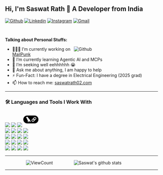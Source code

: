 <!-- Your title -->
## Hi, I'm Saswat Rath 🚀 A Developer from India  

<!-- Your badges -->
[![Github](https://img.shields.io/badge/-Github-000?style=flat&logo=Github&logoColor=white)](https://github.com/TheBoolean-Boy) 
[![Linkedin](https://img.shields.io/badge/-LinkedIn-blue?style=flat&logo=Linkedin&logoColor=white)](https://www.linkedin.com/in/saswat-rath-863284227/) 
[![Instagram](https://img.shields.io/badge/-Instagram-c13584?style=flat&labelColor=c13584&logo=instagram&logoColor=white)](https://www.instagram.com/murillo_comino/) 
[![Gmail](https://img.shields.io/badge/-Gmail-c14438?style=flat&logo=Gmail&logoColor=white)](mailto:saswatrath02@gmail.com)  

&nbsp;  

<!-- Talking about you -->
**Talking about Personal Stuffs:**

<!-- Any image aligned to the right -->
<img width="55%" align="right" alt="Github" src="https://raw.githubusercontent.com/onimur/.github/master/.resources/git-header.svg" />

- 👨🏽‍💻 I’m currently working on [MailPunk](https://github.com/TheBoolean-Boy/MailPunk)  
- 🌱 I’m currently learning Agentic AI and MCPs  
- 🤔 I’m seeking well eehhhhhh 😭  
- 💬 Ask me about anything, I am happy to help  
- ⚡️ Fun-Fact: I have a degree in Electrical Engineering (2025 grad)  
- 📫 How to reach me: [saswatrath02.com](https://saswatrath02.com)  

---

### 🛠️ Languages and Tools I Work With  

<p>
  <code><img width="10%" src="https://www.vectorlogo.zone/logos/typescriptlang/typescriptlang-ar21.svg"></code>
  <code><img width="10%" src="https://www.vectorlogo.zone/logos/javascript/javascript-ar21.svg"></code>
  <code><img width="10%" src="https://www.vectorlogo.zone/logos/postgresql/postgresql-ar21.svg"></code>
  <code><img width="10%" src="https://raw.githubusercontent.com/simple-icons/simple-icons/develop/icons/langchain.svg"></code>
  <br/>
  <code><img width="10%" src="https://www.vectorlogo.zone/logos/mongodb/mongodb-ar21.svg"></code>
  <code><img width="10%" src="https://www.vectorlogo.zone/logos/nodejs/nodejs-ar21.svg"></code>
  <code><img width="10%" src="https://www.vectorlogo.zone/logos/reactjs/reactjs-ar21.svg"></code>
  <code><img width="10%" src="https://www.vectorlogo.zone/logos/expressjs/expressjs-ar21.svg"></code>
  <br/>
  <code><img width="10%" src="https://raw.githubusercontent.com/simple-icons/simple-icons/develop/icons/zustand.svg"></code>
  <code><img width="10%" src="https://www.vectorlogo.zone/logos/vercel/vercel-ar21.svg"></code>
  <code><img width="10%" src="https://www.vectorlogo.zone/logos/tailwindcss/tailwindcss-ar21.svg"></code>
  <code><img width="10%" src="https://www.vectorlogo.zone/logos/getpostman/getpostman-ar21.svg"></code>
  <br/>
  <code><img width="10%" src="https://www.vectorlogo.zone/logos/java/java-ar21.svg"></code>
  <code><img width="10%" src="https://raw.githubusercontent.com/simple-icons/simple-icons/develop/icons/cplusplus.svg"></code>
  <code><img width="10%" src="https://www.vectorlogo.zone/logos/socketio/socketio-ar21.svg"></code>
  <code><img width="10%" src="https://www.vectorlogo.zone/logos/prismaio/prismaio-ar21.svg"></code>
  <br/>
  <code><img width="10%" src="https://www.vectorlogo.zone/logos/firebase/firebase-ar21.svg"></code>
  <code><img width="10%" src="https://raw.githubusercontent.com/simple-icons/simple-icons/develop/icons/trpc.svg"></code>
  <code><img width="10%" src="https://www.vectorlogo.zone/logos/nextjs/nextjs-ar21.svg"></code>
  <code><img width="10%" src="https://raw.githubusercontent.com/simple-icons/simple-icons/develop/icons/tanstack.svg"></code>
</p>  

---

<!-- Github stats -->
<p>
  <a href="https://github.com/TheBoolean-Boy">
    <img width="55%" align="right" alt="Saswat's github stats" src="https://github-readme-stats.vercel.app/api?username=TheBoolean-Boy&show_icons=true&hide_border=true" />
  </a>
</p>

<!-- Visitors count -->
<p align="center">
  <img alt="ViewCount" src="https://views.whatilearened.today/views/github/TheBoolean-Boy/TheBoolean-Boy.svg" />
</p>

---
